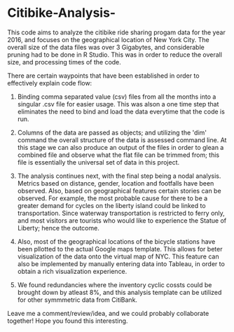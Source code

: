 # Citibike-Analysis-

This code aims to analyze the citibike ride sharing progam data for the year 2016, and focuses on the geographical location of New York City. The overall size of the data files was over 3 Gigabytes, and considerable pruning had to be done in R Studio. This was in order to reduce the overall size, and processing times of the code.

There are certain waypoints that have been established in order to effectively explain code flow:

1. Binding comma separated value (csv) files from all the months into a singular .csv file for easier usage. This was alson a one time step that eliminates the need to bind and load the data everytime that the code is run.

2. Columns of the data are passed as objects; and utilizing the 'dim' command the overall structure of the data is assessed command line. At this stage we can also produce an output of the files in order to glean a combined file and observe what the flat file can be trimmed from; this file is essentially the universal set of data in this project.

3. The analysis continues next, with the final step being a nodal analysis. Metrics based on distance, gender, location and footfalls have been observed. Also, based on geographical features certain stories can be observed. For example, the most probable cause for there to be a greater demand for cycles on the liberty island could be linked to transportation. Since waterway transportation is restricted to ferry only, and most visitors are tourists who would like to experience the Statue of Liberty; hence the outcome.

4. Also, most of the geographical locations of the bicycle stations have been pllotted to the actual Google maps template. This allows for beter visualization of the data onto the virtual map of NYC. This feature can also be implemented by manually entering data into Tableau, in order to obtain a rich visualization experience. 

5. We found redundancies where the inventory cyclic cossts could be brought down by atleast 8%, and this analysis template can be utilized for other symmmetric data from CitiBank.

Leave me a comment/review/idea, and we could probably collaborate together! Hope you found this interesting.
